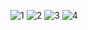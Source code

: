 
![1](https://user-images.githubusercontent.com/72708593/134706120-1a8e7d53-37df-4fed-8c17-1f5d7159bdee.png)
![2](https://user-images.githubusercontent.com/72708593/134706151-f7995964-5e8b-43b0-8c2d-a9b0b8969a94.png)
![3](https://user-images.githubusercontent.com/72708593/134706176-5e1ce902-eacc-4e82-b23a-b733efbb9275.png)
![4](https://user-images.githubusercontent.com/72708593/134706183-710f2b7b-af10-45a7-aef8-dfac139cbe2c.png)
